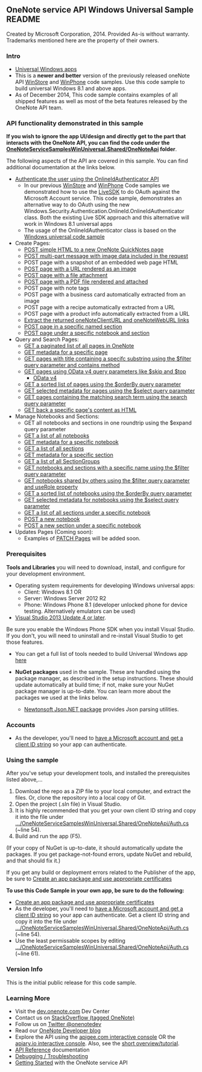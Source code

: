 
## OneNote service API Windows Universal Sample README

Created by Microsoft Corporation, 2014. Provided As-is without warranty. Trademarks mentioned here are the property of their owners.

### Intro
* [Universal Windows apps](http://blogs.windows.com/buildingapps/2014/04/02/extending-platform-commonality-through-universal-windows-apps/)
* This is a **newer and better** version of the previously released oneNote API [WinStore](https://github.com/OneNoteDev/OneNoteAPISampleWinStore) and [WinPhone](https://github.com/OneNoteDev/OneNoteAPISampleWinPhone) code samples. Use this code sample to build universal Windows 8.1 and above apps.
* As of December 2014, This code sample contains examples of all shipped features as well as most of the beta features released by the OneNote API team.

### API functionality demonstrated in this sample

**If you wish to ignore the app UI/design and directly get to the part that interacts with the OneNote API, you can find the code under the [OneNoteServiceSamplesWinUniversal.Shared/OneNoteApi](https://github.com/OneNoteDev/OneNoteAPISampleWinUniversal/tree/master/OneNoteServiceSamplesWinUniversal.Shared/OneNoteApi) folder**. 

The following aspects of the API are covered in this sample. You can find additional documentation at the links below.

* [Authenticate the user using the OnlineIdAuthenticator API](http://msdn.microsoft.com/en-us/library/windows/apps/windows.security.authentication.onlineid.onlineidauthenticator.aspx)
    * In our previous [WinStore](https://github.com/OneNoteDev/OneNoteAPISampleWinStore) and [WinPhone](https://github.com/OneNoteDev/OneNoteAPISampleWinPhone) Code samples we demonstrated how to use the 
[LiveSDK](http://msdn.microsoft.com/EN-US/library/office/dn575435.aspx) to do OAuth against the Microsoft Account service. This code sample, demonstrates an alternative way to do OAuth using the new Windows.Security.Authentication.OnlineId.OnlineIdAuthenticator class. Both the existing Live SDK approach and this alternative will work in Windows 8.1 universal apps
    * The usage of the OnlineIdAuthenticator class is based on the [Windows universal code sample](http://code.msdn.microsoft.com/windowsapps/Windows-account-authorizati-7c95e284)
* Create Pages: 
    * [POST simple HTML to a new OneNote QuickNotes page](http://msdn.microsoft.com/EN-US/library/office/dn575428.aspx)
    * [POST multi-part message with image data included in the request](http://msdn.microsoft.com/EN-US/library/office/dn575432.aspx)
    * POST page with a snapshot of an embedded web page HTML
    * [POST page with a URL rendered as an image](http://msdn.microsoft.com/EN-US/library/office/dn575431.aspx)
    * [POST page with a file attachment](http://msdn.microsoft.com/en-us/library/office/dn575436.aspx)
    * [POST page with a PDF file rendered and attached](http://msdn.microsoft.com/EN-US/library/office/dn655137.aspx)
    * POST page with note tags
    * POST page with a business card automatically extracted from an image
    * POST page with a recipe automatically extracted from a URL
    * POST page with a product info automatically extracted from a URL
    * [Extract the returned oneNoteClientURL and oneNoteWebURL links](http://msdn.microsoft.com/EN-US/library/office/dn575433.aspx)
    * [POST page in a specific named section](http://msdn.microsoft.com/EN-US/library/office/dn672416.aspx)
    * [POST page under a specific notebook and section](http://dev.onenote.com/docs#/reference/post-pages/v10sectionsidpages/post)
* Query and Search Pages:
    *  [GET a paginated list of all pages in OneNote](http://dev.onenote.com/docs#/reference/get-pages)
    *  [GET metadata for a specific page](http://dev.onenote.com/docs#/reference/get-pages/betapagesid/get)
    *  [GET pages with title containing a specifc substring using the $filter query parameter and contains method](http://dev.onenote.com/docs#/reference/get-pages/betapagesfilterorderbyselecttopskipsearch/get)
    *  [GET pages using OData v4 query parameters like $skip and $top](http://dev.onenote.com/docs#/reference/get-pages/betapagesfilterorderbyselecttopskipsearch/get)
        * [OData v4](http://docs.oasis-open.org/odata/odata/v4.0/os/part1-protocol/odata-v4.0-os-part1-protocol.html)
    *  [GET a sorted list of pages using the $orderBy query parameter](http://dev.onenote.com/docs#/reference/get-pages/betapagesfilterorderbyselecttopskipsearch/get)
    *  [GET selected metadata for pages using the $select query parameter](http://dev.onenote.com/docs#/reference/get-pages/betapagesfilterorderbyselecttopskipsearch/get)
    *  [GET pages containing the matching search term using the search query parameter](http://dev.onenote.com/docs#/reference/get-pages/betapagesfilterorderbyselecttopskipsearch/get)
    *  [GET back a specific page's content as HTML](http://dev.onenote.com/docs#/reference/get-pages/betapagesidcontent/get)
* Manage Notebooks and Sections:
    * GET all notebooks and sections in one roundtrip using the $expand query parameter
    * [GET a list of all notebooks](http://dev.onenote.com/docs#/reference/get-notebooks)
    * [GET metadata for a specific notebook](http://dev.onenote.com/docs#/reference/get-notebooks/v10notebooksid/get)
    * [GET a list of all sections](http://dev.onenote.com/docs#/reference/get-sections)
    * [GET metadata for a specific section](http://dev.onenote.com/docs#/reference/get-sections/v10sectionsid/get)
    * [GET a list of all SectionGroups](http://dev.onenote.com/docs#/reference/get-sectiongroups)
    * [GET notebooks and sections with a specific name using the $filter query parameter](http://dev.onenote.com/docs#/reference/get-notebooks/v10notebooksfilterorderbyselect/get)
    * [GET notebooks shared by others using the $filter query parameter and useRole property](http://dev.onenote.com/docs#/reference/get-notebooks/v10notebooksfilterorderbyselect/get)
    * [GET a sorted list of notebooks using the $orderBy query parameter](http://dev.onenote.com/docs#/reference/get-notebooks/v10notebooksfilterorderbyselect/get)
    * [GET selected metadata for notebooks using the $select query parameter](http://dev.onenote.com/docs#/reference/get-notebooks/v10notebooksfilterorderbyselect/get)
    * [GET a list of all sections under a specific notebook](http://dev.onenote.com/docs#/reference/get-sections/v10notebooksidsectionsfilterorderbyselect/get)
    * [POST a new notebook](http://dev.onenote.com/docs#/reference/post-notebooks)
    * [POST a new section under a specific notebook](http://dev.onenote.com/docs#/reference/post-sections)
* Updates Pages (Coming soon):
    * Examples of [PATCH Pages](http://dev.onenote.com/docs#/reference/patch-pages) will be added soon.

### Prerequisites

**Tools and Libraries** you will need to download, install, and configure for your development environment. 
* Operating system requirements for developing Windows universal apps: 
    *   Client: Windows 8.1 OR 
    *   Server: Windows Server 2012 R2 
    *   Phone: Windows Phone 8.1 (developer unlocked phone for device testing. Alternatively emulators can be used)
* [Visual Studio 2013 Update 4 or later](http://www.visualstudio.com/en-us/downloads). 

Be sure you enable the Windows Phone SDK when you install Visual Studio. 
If you don't, you will need to uninstall and re-install Visual Studio to get those features.

* You can get a full list of tools needed to build Universal Windows app [here](http://dev.windows.com/en-us/develop/downloads)

* **NuGet packages** used in the sample. These are handled using the package 
manager, as described in the setup instructions. These should update 
automatically at build time; if not, make sure your NuGet package manager 
is up-to-date. You can learn more about the packages we used at the links below.
    * [Newtonsoft Json.NET package](http://newtonsoft.com/) provides Json parsing utilities.

### Accounts

* As the developer, you'll need to [have a Microsoft account and get a client ID string](http://msdn.microsoft.com/EN-US/library/office/dn575426.aspx) so your app can authenticate.

### Using the sample

After you've setup your development tools, and installed the prerequisites listed above,...

1. Download the repo as a ZIP file to your local computer, and extract the files. Or, clone the repository into a local copy of Git.
2. Open the project (.sln file) in Visual Studio.
3. It is highly recommended that you get your own client ID string and copy it into the file under [.../OneNoteServiceSamplesWinUniversal.Shared/OneNoteApi/Auth.cs](https://github.com/OneNoteDev/OneNoteAPISampleWinUniversal/blob/master/OneNoteServiceSamplesWinUniversal.Shared/OneNoteApi/Auth.cs#L54) (~line 54).
4. Build and run the app (F5). 

(If your copy of NuGet is up-to-date, it should automatically update the packages. If you get package-not-found errors, update NuGet and rebuild, and that should fix it.)

If you get any build or deployment errors related to the Publisher of the app, be sure to [Create an app package and use appropriate certificates](http://msdn.microsoft.com/en-us/library/windows/apps/xaml/hh975357.aspx)

**To use this Code Sample in your own app, be sure to do the following:**
* [Create an app package and use appropriate certificates](http://msdn.microsoft.com/en-us/library/windows/apps/xaml/hh975357.aspx)
* As the developer, you'll need to [have a Microsoft account and get a client ID string](http://msdn.microsoft.com/EN-US/library/office/dn575426.aspx) so your app can authenticate. Get a client ID string and copy it into the file under [.../OneNoteServiceSamplesWinUniversal.Shared/OneNoteApi/Auth.cs](https://github.com/OneNoteDev/OneNoteAPISampleWinUniversal/blob/master/OneNoteServiceSamplesWinUniversal.Shared/OneNoteApi/Auth.cs#L54) (~line 54).
* Use the least permissable scopes by editing [.../OneNoteServiceSamplesWinUniversal.Shared/OneNoteApi/Auth.cs](https://github.com/OneNoteDev/OneNoteAPISampleWinUniversal/blob/master/OneNoteServiceSamplesWinUniversal.Shared/OneNoteApi/Auth.cs#L61) (~line 61).

### Version Info

This is the initial public release for this code sample.
  
### Learning More

* Visit the [dev.onenote.com](http://dev.onenote.com) Dev Center
* Contact us on [StackOverflow (tagged OneNote)](http://go.microsoft.com/fwlink/?LinkID=390182)
* Follow us on [Twitter @onenotedev](http://www.twitter.com/onenotedev)
* Read our [OneNote Developer blog](http://go.microsoft.com/fwlink/?LinkID=390183)
* Explore the API using the [apigee.com interactive console](http://go.microsoft.com/fwlink/?LinkID=392871) OR the [apiary.io interactive console](http://dev.onenote.com/docs).
Also, see the [short overview/tutorial](http://go.microsoft.com/fwlink/?LinkID=390179). 
* [API Reference](http://msdn.microsoft.com/en-us/library/office/dn575437.aspx) documentation
* [Debugging / Troubleshooting](http://msdn.microsoft.com/EN-US/library/office/dn575430.aspx)
* [Getting Started](http://go.microsoft.com/fwlink/?LinkID=331026) with the OneNote service API
